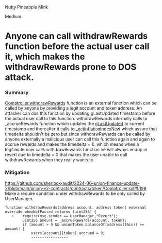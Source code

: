 Nutty Pineapple Mink

Medium

# Anyone can call withdrawRewards function before the actual user call it, which makes the withdrawRewards prone to DOS attack.

### Summary
[Comptroller.withdrawRewards](https://github.com/sherlock-audit/2024-06-union-finance-update-2/blob/main/union-v2-contracts/contracts/token/Comptroller.sol#L199) function is an external function which can be called by anyone by providing a legit account and token address. An attacker can dos this function by updating gLastUpdated timestamp before the actual user call to this function.
withdrawRewards internally calls to _accrueRewards function which updates the [gLastUpdated](https://github.com/sherlock-audit/2024-06-union-finance-update-2/blob/main/union-v2-contracts/contracts/token/Comptroller.sol#L234) to current timestamp and thereafter it calls to [_getInflationIndexNew](https://github.com/sherlock-audit/2024-06-union-finance-update-2/blob/main/union-v2-contracts/contracts/token/Comptroller.sol#L303) which assure that timedelta shouldn't be zero but since withdrawRewards can be called by anyone externally a malicious user can call this function again and again to accrue rewards and makes the timedelta = 0. which means when a legitimate user calls withdrawRewards function he will always endup in revert due to timedelta = 0 that makes the user unable to call withdrawRewards when they really wants to.

### Mitigation
https://github.com/sherlock-audit/2024-06-union-finance-update-2/blob/main/union-v2-contracts/contracts/token/Comptroller.sol#L199
Make a require condition under withdrawRewards to be only called by UserManager.
```solidity
function withdrawRewards(address account, address token) external override whenNotPaused returns (uint256) {
   +    require(msg.sender == UserManager,"Revert");
        uint256 amount = _accrueRewards(account, token);
        if (amount > 0 && unionToken.balanceOf(address(this)) >= amount) {
            users[account][token].accrued = 0;
            -----------------
```